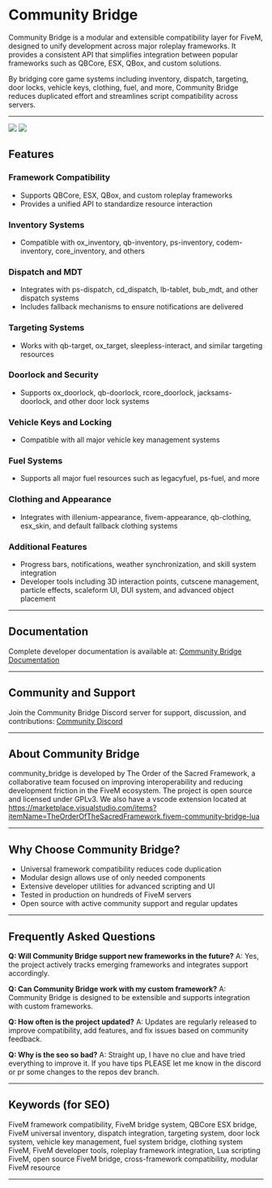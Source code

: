 # Community Bridge

Community Bridge is a modular and extensible compatibility layer for FiveM, designed to unify development across major roleplay frameworks. It provides a consistent API that simplifies integration between popular frameworks such as QBCore, ESX, QBox, and custom solutions.

By bridging core game systems including inventory, dispatch, targeting, door locks, vehicle keys, clothing, fuel, and more, Community Bridge reduces duplicated effort and streamlines script compatibility across servers.

---

![](https://img.shields.io/github/contributors/TheOrderFivem/community_bridge?logo=github)
![](https://img.shields.io/github/v/release/TheOrderFivem/community_bridge?logo=github)


## Features

### Framework Compatibility

* Supports QBCore, ESX, QBox, and custom roleplay frameworks
* Provides a unified API to standardize resource interaction

### Inventory Systems

* Compatible with ox\_inventory, qb-inventory, ps-inventory, codem-inventory, core\_inventory, and others

### Dispatch and MDT

* Integrates with ps-dispatch, cd\_dispatch, lb-tablet, bub\_mdt, and other dispatch systems
* Includes fallback mechanisms to ensure notifications are delivered

### Targeting Systems

* Works with qb-target, ox\_target, sleepless-interact, and similar targeting resources

### Doorlock and Security

* Supports ox\_doorlock, qb-doorlock, rcore\_doorlock, jacksams-doorlock, and other door lock systems

### Vehicle Keys and Locking

* Compatible with all major vehicle key management systems

### Fuel Systems

* Supports all major fuel resources such as legacyfuel, ps-fuel, and more

### Clothing and Appearance

* Integrates with illenium-appearance, fivem-appearance, qb-clothing, esx\_skin, and default fallback clothing systems

### Additional Features

* Progress bars, notifications, weather synchronization, and skill system integration
* Developer tools including 3D interaction points, cutscene management, particle effects, scaleform UI, DUI system, and advanced object placement

---

## Documentation

Complete developer documentation is available at:
[Community Bridge Documentation](https://tootsf.github.io/#Community%20Bridge/overview)

---

## Community and Support

Join the Community Bridge Discord server for support, discussion, and contributions:
[Community Discord](https://discord.gg/MukwBuJjP7)

---

## About Community Bridge

community_bridge is developed by The Order of the Sacred Framework, a collaborative team focused on improving interoperability and reducing development friction in the FiveM ecosystem. The project is open source and licensed under GPLv3.
We also have a vscode extension located at https://marketplace.visualstudio.com/items?itemName=TheOrderOfTheSacredFramework.fivem-community-bridge-lua

---

## Why Choose Community Bridge?

* Universal framework compatibility reduces code duplication
* Modular design allows use of only needed components
* Extensive developer utilities for advanced scripting and UI
* Tested in production on hundreds of FiveM servers
* Open source with active community support and regular updates

---

## Frequently Asked Questions

**Q: Will Community Bridge support new frameworks in the future?**
A: Yes, the project actively tracks emerging frameworks and integrates support accordingly.

**Q: Can Community Bridge work with my custom framework?**
A: Community Bridge is designed to be extensible and supports integration with custom frameworks.

**Q: How often is the project updated?**
A: Updates are regularly released to improve compatibility, add features, and fix issues based on community feedback.

**Q: Why is the seo so bad?**
A: Straight up, I have no clue and have tried everything to improve it. If you have tips PLEASE let me know in the discord or pr some changes to the repos dev branch.

---

## Keywords (for SEO)

FiveM framework compatibility, FiveM bridge system, QBCore ESX bridge, FiveM universal inventory, dispatch integration, targeting system, door lock system, vehicle key management, fuel system bridge, clothing system FiveM, FiveM developer tools, roleplay framework integration, Lua scripting FiveM, open source FiveM bridge, cross-framework compatibility, modular FiveM resource

---
